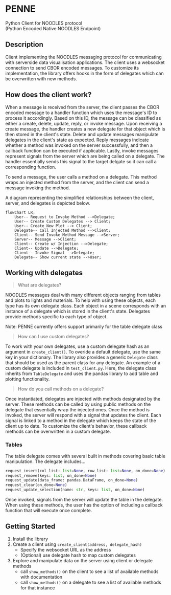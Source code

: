 # PENNE
Python Client for NOODLES protocol  
(Python Encoded Native NOODLES Endpoint)

## Description
Client implementing the NOODLES messaging protocol for communicating with serverside data visualisation applications.
The client uses a websocket connection to send CBOR encoded messages. To customize its implementation, the
library offers hooks in the form of delegates which can be overwritten with new methods.

## How does the client work?
When a message is received from the server, the client passes the CBOR encoded message to a handler function which uses
the message's ID to process it accordingly. Based on this ID, the message can be classified as either a create, delete, 
update, reply, or invoke message. Upon receiving a create message, the handler creates a new delegate for that object
which is then stored in the client's state. Delete and update messages manipulate delegates in the client's state as expected. Reply messages indicate whether a method was invoked on the server successfully, and then a callback function can be executed if applicable. Lastly, invoke messages represent signals from the server which are being called on a delegate. The handler essentially sends this signal to the target delgate so it can call a corresponding function. 

To send a message, the user calls a method on a delegate. This method wraps an injected method from the server, and the client can send a message invoking the method.

A diagram representing the simplified relationships between the client, server, and delegates is depicted below. 

```mermaid
flowchart LR;
    User-- Request to Invoke Method -->Delegate;
    User-- Create Custom Delegates --> Client;
    User-- Create New Plot --> Client;
    Delegate-- Call Injected Method -->Client;
    Client-- Send Invoke Method Message -->Server;
    Server-- Message -->Client;
    Client-- Create w/ Injection -->Delegate;
    Client-- Update -->Delegate;
    Client-- Invoke Signal -->Delegate;
    Delegate-- Show current state -->User;
```

## Working with delegates
>What are delegates? 

NOODLES messages deal with many different objects ranging from tables and plots to lights and materials. To help with 
using these objects, each type has its own delegate class. Each object in a scene corresponds with an instance of a delegate
which is stored in the client's state. Delegates provide methods specific to each type of object.

Note: PENNE currently offers support primarily for the table delegate class

>How can I use custom delegates?

To work with your own delegates, use a custom delegate hash as an argument in `create_client()`. To overide a default
delegate, use the same key in your dictionary. The library also provides a generic `Delegate` class that
should be used as the parent class for any delegate. An example of a custom delegate is included in `test_client.py`. Here, the delegate class inherits from `TableDelegate` and uses the pandas library to add table and plotting functionality. 

>How do you call methods on a delegate?

Once instantiated, delegates are injected with methods designated by the server. These methods can be called by using
public methods on the delegate that essentially wrap the injected ones. Once the method is invoked, the server will 
respond with a signal that updates the client. Each signal is linked to a method in the delegate which keeps the state of 
the client up to date. To customize the client's behavior, these callback methods can be overwritten in a custom delegate.

### Tables
The table delegate comes with several built in methods covering basic table manipulation. The delegate includes...
```python
request_insert(col_list: list=None, row_list: list=None, on_done=None)
request_remove(keys: list, on_done=None)
request_update(data_frame: pandas.DataFrame, on_done=None)
request_clear(on_done=None)
request_update_selection(name: str, keys: list, on_done=None)
```
Once invoked, signals from the server will update the table in the delegate. When using these methods, the user has the option of including a callback function that will execute once complete.

## Getting Started
1. Install the library
2. Create a client using `create_client(address, delegate_hash)`
    - Specify the websocket URL as the address
    - (Optional) use delegate hash to map custom delegates
3. Explore and manipulate data on the server using client or delegate methods
    - call `show_methods()` on the client to see a list of available methods with documentation
    - call `show_methods()` on a delegate to see a list of available methods for that instance
